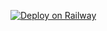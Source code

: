 [![Deploy on Railway](https://railway.app/button.svg)](https://railway.app/new/template?template=https%3A%2F%2Fgithub.com%2Fdon1900%2Falexa)
